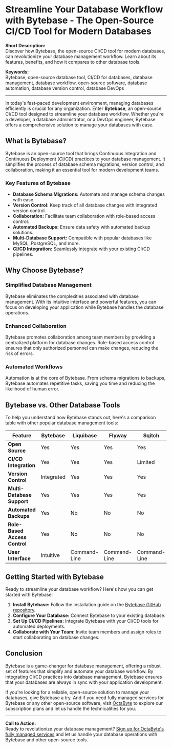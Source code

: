# Streamline Your Database Workflow with Bytebase - The Open-Source CI/CD Tool for Modern Databases

**Short Description:**  
Discover how Bytebase, the open-source CI/CD tool for modern databases, can revolutionize your database management workflow. Learn about its features, benefits, and how it compares to other database tools.

**Keywords:**  
Bytebase, open-source database tool, CI/CD for databases, database management, database workflow, open-source software, database automation, database version control, database DevOps

---

In today's fast-paced development environment, managing databases efficiently is crucial for any organization. Enter **Bytebase**, an open-source CI/CD tool designed to streamline your database workflow. Whether you're a developer, a database administrator, or a DevOps engineer, Bytebase offers a comprehensive solution to manage your databases with ease.

## What is Bytebase?

Bytebase is an open-source tool that brings Continuous Integration and Continuous Deployment (CI/CD) practices to your database management. It simplifies the process of database schema migrations, version control, and collaboration, making it an essential tool for modern development teams.

### Key Features of Bytebase

- **Database Schema Migrations:** Automate and manage schema changes with ease.
- **Version Control:** Keep track of all database changes with integrated version control.
- **Collaboration:** Facilitate team collaboration with role-based access control.
- **Automated Backups:** Ensure data safety with automated backup solutions.
- **Multi-Database Support:** Compatible with popular databases like MySQL, PostgreSQL, and more.
- **CI/CD Integration:** Seamlessly integrate with your existing CI/CD pipelines.

## Why Choose Bytebase?

### Simplified Database Management

Bytebase eliminates the complexities associated with database management. With its intuitive interface and powerful features, you can focus on developing your application while Bytebase handles the database operations.

### Enhanced Collaboration

Bytebase promotes collaboration among team members by providing a centralized platform for database changes. Role-based access control ensures that only authorized personnel can make changes, reducing the risk of errors.

### Automated Workflows

Automation is at the core of Bytebase. From schema migrations to backups, Bytebase automates repetitive tasks, saving you time and reducing the likelihood of human error.

## Bytebase vs. Other Database Tools

To help you understand how Bytebase stands out, here's a comparison table with other popular database management tools:

| Feature                | Bytebase               | Liquibase              | Flyway                 | Sqitch                 |
|------------------------|------------------------|------------------------|------------------------|------------------------|
| **Open Source**        | Yes                    | Yes                    | Yes                    | Yes                    |
| **CI/CD Integration**  | Yes                    | Yes                    | Yes                    | Limited                |
| **Version Control**    | Integrated             | Yes                    | Yes                    | Yes                    |
| **Multi-Database Support** | Yes                | Yes                    | Yes                    | Yes                    |
| **Automated Backups**  | Yes                    | No                     | No                     | No                     |
| **Role-Based Access Control** | Yes            | No                     | No                     | No                     |
| **User Interface**     | Intuitive              | Command-Line           | Command-Line           | Command-Line           |

## Getting Started with Bytebase

Ready to streamline your database workflow? Here's how you can get started with Bytebase:

1. **Install Bytebase:** Follow the installation guide on the [Bytebase GitHub repository](https://github.com/bytebase/bytebase).
2. **Configure Your Database:** Connect Bytebase to your existing database.
3. **Set Up CI/CD Pipelines:** Integrate Bytebase with your CI/CD tools for automated deployments.
4. **Collaborate with Your Team:** Invite team members and assign roles to start collaborating on database changes.

## Conclusion

Bytebase is a game-changer for database management, offering a robust set of features that simplify and automate your database workflow. By integrating CI/CD practices into database management, Bytebase ensures that your databases are always in sync with your application development.

If you're looking for a reliable, open-source solution to manage your databases, give Bytebase a try. And if you need fully managed services for Bytebase or any other open-source software, visit [OctaByte](https://octabyte.io) to explore our subscription plans and let us handle the technicalities for you.

---

**Call to Action:**  
Ready to revolutionize your database management? [Sign up for OctaByte's fully managed services](https://octabyte.io) and let us handle your database operations with Bytebase and other open-source tools.